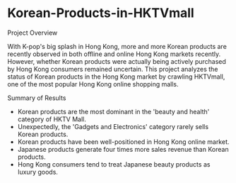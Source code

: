 # Korean-Products-in-HKTVmall


Project Overview

With K-pop's big splash in Hong Kong, more and more Korean products are recently observed in both offline and online Hong Kong markets recently. However, whether Korean products were actually being actively purchased by Hong Kong consumers remained uncertain. This project analyzes the status of Korean products in the Hong Kong market by crawling HKTVmall, one of the most popular Hong Kong online shopping malls.


Summary of Results

- Korean products are the most dominant in the 'beauty and health' category of HKTV Mall.
- Unexpectedly, the 'Gadgets and Electronics' category rarely sells Korean products.
- Korean products have been well-positioned in Hong Kong online market.
- Japanese products generate four times more sales revenue than Korean products.
- Hong Kong consumers tend to treat Japanese beauty products as luxury goods.
